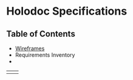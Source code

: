 # Holodoc Specifications
## Table of Contents
* [Wireframes](wireframe.md)
* Requirements Inventory
* 
|  |  |
|--|--|
|  |  |

<!--stackedit_data:
eyJoaXN0b3J5IjpbLTE2NjcyOTExNTVdfQ==
-->